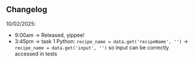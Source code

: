 ## Changelog

10/02/2025: 
- 9:00am -> Released, yippee!
- 3:45pm -> task 1 Python: `recipe_name = data.get('recipeName', '')` -> `recipe_name = data.get('input', '')` so input can be correctly accessed in tests
